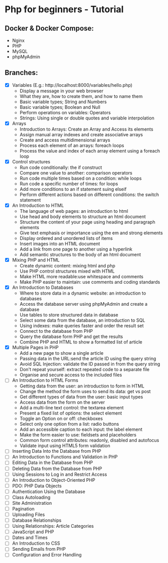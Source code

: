 # Php for beginners - Tutorial

## Docker & Docker Compose:

- Nginx
- PHP
- MySQL
- phpMyAdmin

## Branches:

- [x] Variables (E.g.: http://localhost:8000/variables/hello.php)
    - Display a message in your web browser
    - What they are, how to create them, and how to name them
    - Basic variable types; String and Numbers
    - Basic variable types; Boolean and Null
    - Perform operations on variables: Operators
    - Strings: Using single or double quotes and variable interpolation
- [x] Arrays
    - Introduction to Arrays: Create an Array and Access its elements
    - Assign manual array indexes and create associative arrays
    - Create and access multidimensional arrays
    - Process each element of an arrays: foreach loops
    - Process the value and index of each array element using a foreach loop
- [x] Control structures
  - Run code conditionally: the if construct
  - Compare one value to another: comparison operators
  - Run code multiple times based on a condition: while loops
  - Run code a specific number of times: for loops
  - Add more conditions to an if statement suing elseif
  - Perform different actions based on different conditions: the switch statement
- [x] An Introduction to HTML
  - The language of web pages: an introduction to html
  - Use head and body elements to structure an html document
  - Structure the content of your page using heading and paragraph elements
  - Give text emphasis or importance using the em and strong elements
  - Display ordered and unordered lists of items
  - Insert images into an HTML document
  - Add a link from one page to another using a hyperlink
  - Add semantic structures to the body of an html document
- [x] Mixing PHP and HTML
  - Create dynamic content: mixing html and php
  - Use PHP control structures mixed with HTML
  - Make HTML more readable:use whitespace and comments
  - Make PHP easier to maintain: use comments and coding standards
- [x] An Introduction to Databases
  - Where to store data in a dynamic website: an introduction to databases
  - Access the database server using phpMyAdmin and create a database
  - Use tables to store structured data in database
  - Select some data from the database, an introduction to SQL
  - Using indexes: make queries faster and order the result set
  - Connect to the database from PHP
  - Query the database form PHP and get the results
  - Combine PHP and HTML to show a formatted list of article
- [x] Multiple Pages in PHP
  - Add a new page to show a single article
  - Passing data in the URL:send the article ID using the query string
  - Avoid SQL Injection: validate the ID passed in from the query string
  - Don't repeat yourself: extract repeated code to a separate file
  - Organise and secure access to the included files
- [ ] An Introduction to HTML Forms
  - Getting data from the user: an introduction to form in HTML
  - Change the method the form uses to send its data: get vs post
  - Get different types of data from the user: basic input types
  - Access data from the form on the server
  - Add a multi-line text control: the textarea element
  - Present a fixed list of options: the select element
  - Toggle an Option on or off: checkboxes
  - Select only one option from a list: radio buttons
  - Add an accessible caption to each input: the label element
  - Make the form easier to use: fieldsets and placeholders
  - Common form control attributes: readonly, disabled and autofocus
  - Validate input using HTML5 form validation
- [ ] Inserting Data Into the Database from PHP
- [ ] An Introduction to Functions and Validation in PHP
- [ ] Editing Data in the Database from PHP
- [ ] Deleting Data from the Database from PHP
- [ ] Using Sessions to Log in and Restrict Access
- [ ] An Introduction to Object-Oriented PHP
- [ ] PDO: PHP Data Objects
- [ ] Authentication Using the Database
- [ ] Class Autoloading
- [ ] Site Administration
- [ ] Pagination
- [ ] Uploading Files
- [ ] Database Relationships
- [ ] Using Relationships: Article Categories
- [ ] JavaScript and PHP
- [ ] Dates and Times
- [ ] An Introduction to CSS
- [ ] Sending Emails from PHP
- [ ] Configuration and Error Handling